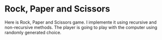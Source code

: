#  Rock, Paper and Scissors 
Here is Rock, Paper and Scissors game. I implemente it using recursive and non-recursive methods.
The player is going to play with the computer using randomly generated choice.
